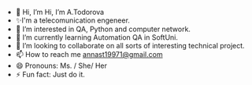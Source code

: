 - 👋 Hi, I’m  Hi, I’m A.Todorova
- ✨I'm a telecomunication engeneer.
- 👀 I’m interested in QA, Python and computer network.
- 🌱 I’m currently learning Automation QA in SoftUni.
- 💞️ I’m looking to collaborate on all sorts of interesting technical project.
- 📫 How to reach me annast19971@gmail.com
- 😄 Pronouns: Ms. / She/ Her
- ⚡ Fun fact: Just do it.


<!---
annastt/annastt is a ✨ special  repository because its `README.md` (this file) appears on your GitHub profile.
You can click the Preview link to take a look at your changes.
--->
